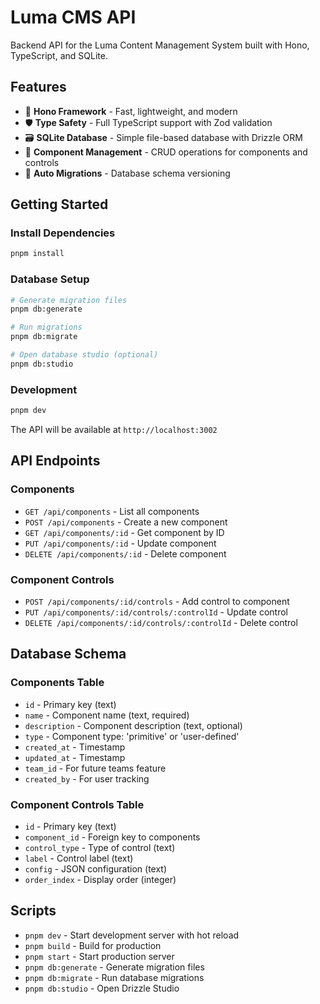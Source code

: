 # Luma CMS API

Backend API for the Luma Content Management System built with Hono, TypeScript, and SQLite.

## Features

- 🚀 **Hono Framework** - Fast, lightweight, and modern
- 🛡️ **Type Safety** - Full TypeScript support with Zod validation
- 🗃️ **SQLite Database** - Simple file-based database with Drizzle ORM
- 🧱 **Component Management** - CRUD operations for components and controls
- 🔄 **Auto Migrations** - Database schema versioning

## Getting Started

### Install Dependencies

```bash
pnpm install
```

### Database Setup

```bash
# Generate migration files
pnpm db:generate

# Run migrations
pnpm db:migrate

# Open database studio (optional)
pnpm db:studio
```

### Development

```bash
pnpm dev
```

The API will be available at `http://localhost:3002`

## API Endpoints

### Components

- `GET /api/components` - List all components
- `POST /api/components` - Create a new component
- `GET /api/components/:id` - Get component by ID
- `PUT /api/components/:id` - Update component
- `DELETE /api/components/:id` - Delete component

### Component Controls

- `POST /api/components/:id/controls` - Add control to component
- `PUT /api/components/:id/controls/:controlId` - Update control
- `DELETE /api/components/:id/controls/:controlId` - Delete control

## Database Schema

### Components Table

- `id` - Primary key (text)
- `name` - Component name (text, required)
- `description` - Component description (text, optional)
- `type` - Component type: 'primitive' or 'user-defined'
- `created_at` - Timestamp
- `updated_at` - Timestamp
- `team_id` - For future teams feature
- `created_by` - For user tracking

### Component Controls Table

- `id` - Primary key (text)
- `component_id` - Foreign key to components
- `control_type` - Type of control (text)
- `label` - Control label (text)
- `config` - JSON configuration (text)
- `order_index` - Display order (integer)

## Scripts

- `pnpm dev` - Start development server with hot reload
- `pnpm build` - Build for production
- `pnpm start` - Start production server
- `pnpm db:generate` - Generate migration files
- `pnpm db:migrate` - Run database migrations
- `pnpm db:studio` - Open Drizzle Studio
